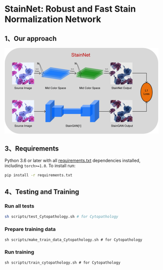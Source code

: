 # StainNet: Robust and Fast Stain Normalization Network

## 1、Our approach

![stainnet](readme.assets/stainnet.jpg)

## 3、Requirements

Python 3.6 or later with all [requirements.txt](https://github.com/khtao/StainNet/blob/master/requirements.txt) dependencies installed, including `torch>=1.0`. To install run:

```bash
pip install -r requirements.txt
```

## 4、Testing and Training


### Run all tests

```bash
sh scripts/test_Cytopathology.sh # for Cytopathology
```

### Prepare training data

```shell
sh scripts/make_train_data_Cytopathology.sh # for Cytopathology
```

### Run training

```shell
sh scripts/train_cytopathology.sh # for Cytopathology
```

